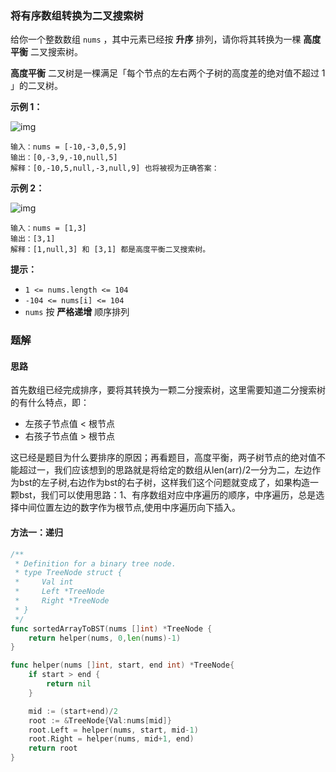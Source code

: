 ### 将有序数组转换为二叉搜索树

给你一个整数数组 `nums` ，其中元素已经按 **升序** 排列，请你将其转换为一棵 **高度平衡** 二叉搜索树。

**高度平衡** 二叉树是一棵满足「每个节点的左右两个子树的高度差的绝对值不超过 1 」的二叉树。

 

**示例 1：**

![img](https://assets.leetcode.com/uploads/2021/02/18/btree1.jpg)

```
输入：nums = [-10,-3,0,5,9]
输出：[0,-3,9,-10,null,5]
解释：[0,-10,5,null,-3,null,9] 也将被视为正确答案：
```

**示例 2：**

![img](https://assets.leetcode.com/uploads/2021/02/18/btree.jpg)

```
输入：nums = [1,3]
输出：[3,1]
解释：[1,null,3] 和 [3,1] 都是高度平衡二叉搜索树。
```

 

**提示：**

- `1 <= nums.length <= 104`
- `-104 <= nums[i] <= 104`
- `nums` 按 **严格递增** 顺序排列



### 题解

#### 思路

首先数组已经完成排序，要将其转换为一颗二分搜索树，这里需要知道二分搜索树的有什么特点，即：

* 左孩子节点值 < 根节点
* 右孩子节点值 > 根节点

这已经是题目为什么要排序的原因；再看题目，高度平衡，两子树节点的绝对值不能超过一，我们应该想到的思路就是将给定的数组从len(arr)/2一分为二，左边作为bst的左子树,右边作为bst的右子树，这样我们这个问题就变成了，如果构造一颗bst，我们可以使用思路：1、有序数组对应中序遍历的顺序，中序遍历，总是选择中间位置左边的数字作为根节点,使用中序遍历向下插入。

#### 方法一：递归

```go
/**
 * Definition for a binary tree node.
 * type TreeNode struct {
 *     Val int
 *     Left *TreeNode
 *     Right *TreeNode
 * }
 */
func sortedArrayToBST(nums []int) *TreeNode {
    return helper(nums, 0,len(nums)-1)
}

func helper(nums []int, start, end int) *TreeNode{
    if start > end {
        return nil 
    }

    mid := (start+end)/2
    root := &TreeNode{Val:nums[mid]}
    root.Left = helper(nums, start, mid-1)
    root.Right = helper(nums, mid+1, end)
    return root
}
```



